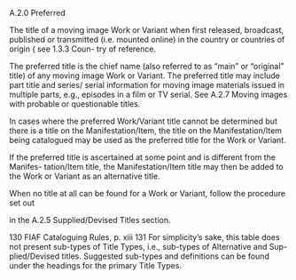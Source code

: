 A.2.0 Preferred

The title of a moving image Work or Variant when first released, broadcast, published
or transmitted (i.e. mounted online) in the country or countries of origin ( see 1.3.3 Coun-
try of reference.

The preferred title is the chief name (also referred to as “main” or “original” title) of
any moving image Work or Variant. The preferred title may include part title and series/
serial information for moving image materials issued in multiple parts, e.g., episodes in a
film or TV serial. See A.2.7 Moving images with probable or questionable titles.

In cases where the preferred Work/Variant title cannot be determined but there is a
title  on  the  Manifestation/Item,  the  title  on  the  Manifestation/Item  being  catalogued
may be used as the preferred title for the Work or Variant.

If the preferred title is ascertained at some point and is different from the Manifes-
tation/Item title, the Manifestation/Item title may then be added to the Work or Variant
as an alternative title.

When no title at all can be found for a Work or Variant, follow the procedure set out

in the A.2.5 Supplied/Devised Titles section.

130  FIAF Cataloguing Rules, p. xiii
131  For simplicity’s sake, this table does not present sub-types of Title Types, i.e., sub-types of Alternative and Sup-
plied/Devised titles. Suggested sub-types and definitions can be found under the headings for the primary Title Types.


